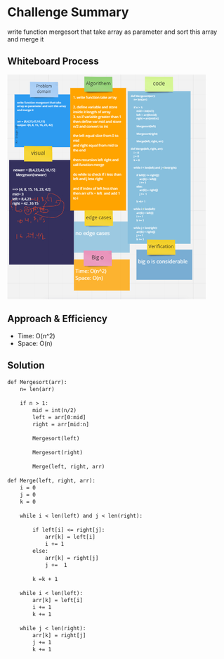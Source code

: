 # Challenge Summary
write function mergesort that take array as parameter and sort this array and merge it



## Whiteboard Process
![img](code27.png)

## Approach & Efficiency

* Time: O(n^2)
* Space: O(n)

## Solution


```
def Mergesort(arr):
    n= len(arr)

    if n > 1:
        mid = int(n/2)
        left = arr[0:mid]
        right = arr[mid:n]
      
        Mergesort(left)
        
        Mergesort(right)
        
        Merge(left, right, arr)

def Merge(left, right, arr):
    i = 0
    j = 0
    k = 0

    while i < len(left) and j < len(right):
        
        if left[i] <= right[j]:
            arr[k] = left[i]
            i += 1
        else:
            arr[k] = right[j]
            j +=  1
            
        k =k + 1

    while i < len(left):
        arr[k] = left[i]
        i += 1
        k += 1
    
    while j < len(right):
        arr[k] = right[j]
        j += 1
        k += 1
```

